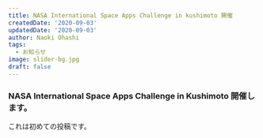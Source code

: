 ```yaml
---
title: NASA International Space Apps Challenge in kushimoto 開催
createdDate: '2020-09-03'
updatedDate: '2020-09-03'
author: Naoki Ohashi
tags:
  - お知らせ
image: slider-bg.jpg
draft: false
---
```

### NASA International Space Apps Challenge in Kushimoto 開催します。
これは初めての投稿です。
